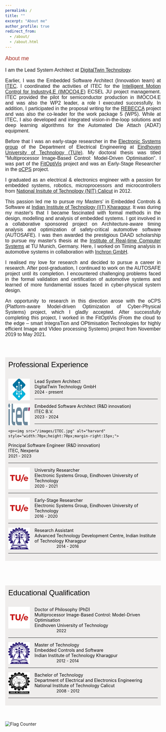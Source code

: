 ```yaml
---
permalink: /
title: ""
excerpt: "About me"
author_profile: true
redirect_from: 
  - /about/
  - /about.html
---
```


<font face="helvetica" color="#A93226" size="4">
<p>About me</p></font>

<!-- <font face="helvetica" size="3"><p align="justify">Hi, this is my official website!</p></font> -->
<font face="helvetica" size="3">
<p align="justify">
I am the Lead System Architect at <a href="https://www.digitaltwin.technology/index.html" target="_blank">DigitalTwin Technology</a>.
</p>
  <p align="justify">
Earlier, I was the Embedded Software Architect (Innovation team) at <a href="https://www.itecequipment.com/" target="_blank">ITEC</a>. I coordinated the activities of ITEC for the <a href="https://www.imoco4e.eu/" target="_blank">Intelligent Motion Control for Industry4.E (IMOCO4.E)</a> ECSEL JU project management. ITEC provided the pilot for semiconductor production in IMOCO4.E and was also the WP2 leader, a role I executed successfully. In addition, I participated in the proposal writing for the <a href="https://rebecca-chip.eu/" target="_blank">REBECCA</a> project and was also the co-leader for the work package 5 (WP5).
While at ITEC, I also developed and integrated vision-in-the-loop solutions and deep learning algorithms for the Automated Die Attach (ADAT) equipment.
  </p>
  <p align="justify">
Before that I was an early-stage researcher in the <a href="https://www.tue.nl/en/research/research-groups/electronic-systems/" target="_blank"> Electronic Systems group</a> of the Department of Electrical Engineering at <a href="https://www.tue.nl/en/" target="_blank"> Eindhoven University of Technology (TU/e)</a>. My doctoral thesis was titled "Multiprocessor Image-Based Control: Model-Driven Optimisation". I was part of the <a href="https://fitoptivis.eu/" target="_blank"> FitOptiVis</a> project and was an Early-Stage Researcher in the <a href="http://ocps-itn.eu/" target="_blank">oCPS</a> project.

  </p>
  <p align="justify">
I graduated as an electrical & electronics engineer with a passion for embedded systems, robotics, microprocessors and microcontrollers from <a href="http://nitc.ac.in/" target="_blank">National Insitute of Technology (NIT) Calicut</a> in 2012.

  </p>
  <p align="justify">
This passion led me to pursue my Masters' in Embedded Controls & Software at <a href="http://iitkgp.ac.in/" target="_blank">Indian Institute of Technology (IIT) Kharagpur</a>. It was during my master's that I became fascinated with formal methods in the design, modelling and analysis of embedded systems. I got involved in a collaborative sponsored project on Architecture-aware timing analysis and optimization of safety-critical automotive software (AUTOSAFE).
I was then awarded the prestigious DAAD scholarship to pursue my master's thesis at the <a href="https://www.ei.tum.de/rcs/startseite/" target="_blank">Institute of Real-time Computer Systems</a> at TU Munich, Germany. Here, I worked on Timing analysis in automotive systems in collaboration with <a href="https://www.inchron.com/" target="_blank">Inchron GmbH</a>.

  </p>
  <p align="justify">
I realised my love for research and decided to pursue a career in research. After post-graduation, I continued to work on the AUTOSAFE project until its completion. I encountered challenging problems faced in the formal validation and certification of automotive systems and learned of more fundamental issues faced in cyber-physical system design.

  </p>
  <p align="justify">
An opportunity to research in this direction arose with the oCPS (Platform-aware Model-driven Optimization of Cyber-Physical Systems) project, which I gladly accepted. After successfully completing this project, I worked in the FitOptiVis (From the cloud to the edge – smart IntegraTion and OPtimisation Technologies for highly efficient Image and VIdeo processing Systems) project from November 2019 to May 2021.

</p></font>


<style>
img {
  float: left;
}
.boxed {
  background-color: #EFEDEC;
  color: black;
  border: none ;
  padding: 10px;
}

</style>

<br><br>

<div class="boxed">
  <font face="helvetica" size="5">Professional Experience</font> <br><br>

<font color="black">
  <p><img src="/images/DTT.jpg" alt="harvard" style="width:70px;height:70px;margin-right:15px;">
Lead System Architect <br>DigitalTwin Technology GmbH <br> <font size="2"> 2024 - present</font></p><hr>
  
  <p><img src="/images/ITEC.jpg" alt="harvard" style="width:70px;height:70px;margin-right:15px;">
Embedded Software Architect (R&D innovation) <br>ITEC B.V. <br> <font size="2"> 2023 - 2024</font></p><hr>
  
    <p><img src="/images/ITEC.jpg" alt="harvard" style="width:70px;height:70px;margin-right:15px;">
Principal Software Engineer (R&D innovation) <br>ITEC, Nexperia <br> <font size="2"> 2021 - 2023</font></p><hr>
  
  <p><img src="/images/tue.png" alt="harvard" style="width:70px;height:70px;margin-right:15px;">
University Researcher <br>Electronic Systems Group, Eindhoven University of Technology 
<br><font size="2"> 2020 - 2021</font></p><hr>

<p><img src="/images/tue.png" alt="harvard" style="width:70px;height:70px;margin-right:15px;">
Early-Stage Researcher <br>Electronic Systems Group, Eindhoven University of Technology 
<br><font size="2">2016 - 2020</font></p><hr>

<p><img src="/images/iit.png" alt="harvard" style="width:70px;height:70px;margin-right:15px;">
Research Assistant <br>Advanced Technology Development Centre, Indian Institute of Technology Kharagpur <br> &nbsp;&nbsp;&nbsp;&nbsp;&nbsp;&nbsp;&nbsp;&nbsp;&nbsp;&nbsp;&nbsp;&nbsp;&nbsp;&nbsp;&nbsp;&nbsp;&nbsp;&nbsp;<font size="2">2014 - 2016</font></p><hr>
</font>
</div>
<br>


<br><br>

<div class="boxed">
  <font face="helvetica" size="5">Educational Qualification</font> <br><br>

<p><img src="/images/tue.png" alt="harvard" style="width:70px;height:70px;margin-right:15px;">
Doctor of Philosophy (PhD) <br> Multiprocessor Image-Based Control: Model-Driven Optimisation 
<br>Eindhoven University of Technology 
<br>&nbsp;&nbsp;&nbsp;&nbsp;&nbsp;&nbsp;&nbsp;&nbsp;&nbsp;&nbsp;&nbsp;&nbsp;&nbsp;&nbsp;&nbsp;&nbsp;&nbsp;&nbsp;<font size="2">2022</font></p><hr>

<p><img src="/images/iit.png" alt="harvard" style="width:70px;height:70px;margin-right:15px;">
Master of Technology <br> Embedded Controls and Software <br> Indian Institute of Technology Kharagpur 
<br>&nbsp;&nbsp;&nbsp;&nbsp;&nbsp;&nbsp;&nbsp;&nbsp;&nbsp;&nbsp;&nbsp;&nbsp;&nbsp;&nbsp;&nbsp;&nbsp;&nbsp;&nbsp;<font size="2">2012 - 2014</font></p><hr>

<p><img src="/images/nitc.png" alt="harvard" style="width:70px;height:70px;margin-right:15px;">
Bachelor of Technology <br> Department of Electrical and Electronics Engineering <br> National Institute of Technology Calicut 
<br>&nbsp;&nbsp;&nbsp;&nbsp;&nbsp;&nbsp;&nbsp;&nbsp;&nbsp;&nbsp;&nbsp;&nbsp;&nbsp;&nbsp;&nbsp;&nbsp;&nbsp;&nbsp;<font size="2">2008 - 2012</font></p><hr>
</div>
<br>
<br><br>
<a href="https://info.flagcounter.com/Ga27"><img src="https://s11.flagcounter.com/count2/Ga27/bg_FFFFFF/txt_000000/border_CCCCCC/columns_2/maxflags_10/viewers_0/labels_1/pageviews_1/flags_0/percent_0/" alt="Flag Counter" border="0"></a>
